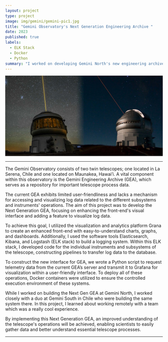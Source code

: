 ```yaml
---
layout: project
type: project
image: img/gemini/gemini-pic1.jpg
title: "Gemini Observatory's Next Generation Engineering Archive "
date: 2023
published: true
labels:
  - ELK Stack
  - Docker 
  - Python
summary: "I worked on developing Gemini North's new engineering archive."
---
```


<img class="img-fluid" src="img/gemini/GeminiMontage.jpg">


<hr>
  
The Gemini Observatory consists of two twin telescopes; one located in La Serena, Chile and one located on Maunakea, Hawai’i. A vital component within this observatory is the Gemini Engineering Archive (GEA), which serves as a repository for important telescope process data. 
  
The current GEA exhibits limited user-friendliness and lacks a mechanism for accessing and visualizing log data related to the different subsystems and instruments' operations. The aim of this project was to develop the Next Generation GEA, focusing on enhancing the front-end's visual interface and adding a feature to visualize log data. 

To achieve this goal, I utilized the visualization and analytics platform Grana to create an enhanced front-end with easy-to-understand charts, graphs, and dashboards. Additionally, I used the software tools Elasticsearch, Kibana, and Logstash (ELK stack) to build a logging system. Within this ELK stack, I developed code for the individual instruments and subsystems of the telescope, constructing pipelines to transfer log data to the database. 
  
To construct the new interface for GEA, we wrote a Python script to request telemetry data from the current GEA’s server and transmit it to Grafana for visualization within a user-friendly interface. To deploy all of these operations, Docker containers were utilized to ensure the controlled execution environment of these systems. 

While I worked on building the Next Gen GEA at Gemini North, I worked closely with a duo at Gemini South in Chile who were building the same system there.  In this project, I learned about working remotely with a team which was a really cool experience.  

By implementing this Next Generation GEA, an improved understanding of the telescope's operations will be achieved, enabling scientists to easily gather data and better understand essential telescope processes.


<hr>

